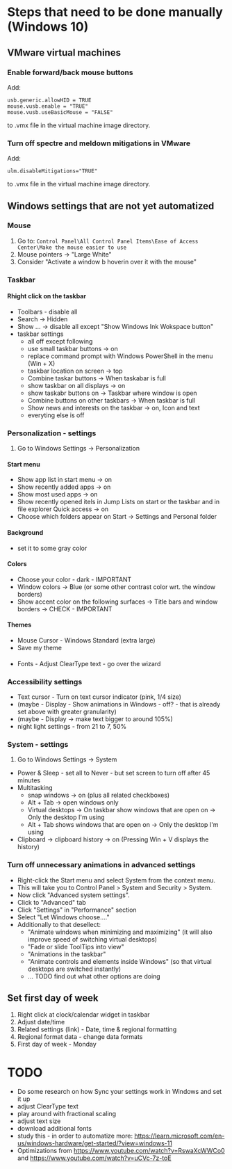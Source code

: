 # Steps that need to be done manually (Windows 10)

## VMware virtual machines

### Enable forward/back mouse buttons

Add:

```
usb.generic.allowHID = TRUE
mouse.vusb.enable = "TRUE"
mouse.vusb.useBasicMouse = "FALSE"
```

to .vmx file in the virtual machine image directory.

### Turn off spectre and meldown mitigations in VMware

Add:

```
ulm.disableMitigations="TRUE"
```

to .vmx file in the virtual machine image directory.

## Windows settings that are not yet automatized

### Mouse

1. Go to: `Control Panel\All Control Panel Items\Ease of Access Center\Make the mouse easier to use`
2. Mouse pointers -> "Large White"
3. Consider "Activate a window b hoverin over it with the mouse"

### Taskbar

#### Rhight click on the taskbar
- Toolbars - disable all
- Search -> Hidden
- Show ... -> disable all except "Show Windows Ink Wokspace button"
- taskbar settings
    * all off except following
    * use small taskbar buttons -> on
    * replace command prompt with Windows PowerShell in the menu (Win + X)
    * taskbar location on screen -> top
    * Combine taskar buttons -> When taskabar is full
    * show taskbar on all displays -> on
    * show taskabr buttons on -> Taskbar where window is open
    * Combine buttons on other taskbars -> When taskbar is full
    * Show news and interests on the taskbar -> on, Icon and text
    * everyting else is off
 
### Personalization - settings

1. Go to Windows Settings -> Personalization

#### Start menu

- Show app list in start menu -> on
- Show recently added apps -> on
- Show most used apps -> on
- Show recently opened itels in Jump Lists on start or the taskbar and in file explorer Quick access -> on
- Choose which folders appear on Start -> Settings and Personal folder

#### Background

- set it to some gray color

#### Colors

- Choose your color - dark - IMPORTANT
- Window colors -> Blue (or some other contrast color wrt. the window borders)
- Show accent color on the following surfaces -> Title bars and window borders -> CHECK - IMPORTANT

#### Themes

- Mouse Cursor - Windows Standard (extra large)
- Save my theme

####

- Fonts - Adjust ClearType text - go over the wizard

### Accessibility settings

- Text cursor - Turn on text cursor indicator (pink, 1/4 size)
- (maybe - Display - Show animations in Windows - off? - that is already set above with greater granularity)
- (maybe - Display -> make text bigger to around 105%)
- night light settings - from 21 to 7, 50%

### System - settings

1. Go to Windows Settings -> System

- Power & Sleep - set all to Never - but set screen to turn off after 45 minutes
- Multitasking
    * snap windows -> on (plus all related checkboxes)
    * Alt + Tab -> open windows only
    * Virtual desktops -> On taskbar show windows that are open on -> Only the desktop I'm using
    * Alt + Tab shows windows that are open on -> Only the desktop I'm using
- Clipboard -> clipboard history -> on (Pressing Win + V displays the history)

### Turn off unnecessary animations in advanced settings

- Right-click the Start menu and select System from the context menu.
- This will take you to Control Panel > System and Security > System.
- Now click "Advanced system settings".
- Click to "Advanced" tab
- Click "Settings" in "Performance" section
- Select "Let Windows choose...."
- Additionally to that desellect:
    * "Animate windows when minimizing and maximizing" (it will also improve speed of switching virtual desktops)
    * "Fade or slide ToolTips into view"
    * "Animations in the taskbar"
    * "Animate controls and elements inside Windows" (so that virtual desktops are switched instantly)
    * ... TODO find out what other options are doing
 
## Set first day of week

1. Right click at clock/calendar widget in taskbar
2. Adjust date/time
3. Related settings (link) - Date, time & regional formatting
4. Regional format data - change data formats
5. First day of week - Monday


# TODO

- Do some research on how Sync your settings work in Windows and set it up
- adjust ClearType text
- play around with fractional scaling
- adjust text size
- download additional fonts
- study this - in order to automatize more: <https://learn.microsoft.com/en-us/windows-hardware/get-started/?view=windows-11>
- Optimizations from <https://www.youtube.com/watch?v=RswaXcWWCo0> and <https://www.youtube.com/watch?v=uCVc-7z-toE>

